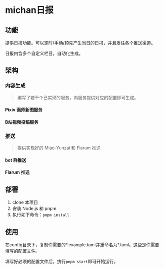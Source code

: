 <!--
 * @Author: QyInvoLing
 * @Date: 2023-05-10 14:41:02
 * @LastEditors: QyInvoLing
 * @LastEditTime: 2023-05-10 14:46:39
 * @FilePath: \michanDaily\README.md
 * @Description: 
-->
# michan日报

## 功能
提供日报功能。可以定时/手动/预先产生当日的日报，并且发往各个推送渠道。

日报内含多个自定义栏目，自动化生成。

## 架构
### 内容生成
> 编写了若干个已实现的服务，向服务提供对应的配置即可生成。
#### Pixiv 画师新图服务

#### B站视频投稿服务

### 推送
> 提供实现好的 Miao-Yunzai 和 Flarum 推送
#### bot 群推送

#### Flarum 推送
## 部署
1. clone 本项目
2. 安装 Node.js 和 pnpm
3. 执行如下命令：`pnpm install`
## 使用
在config目录下，复制你需要的*.example.toml并重命名为*.toml。这些是你需要填写的配置文件。

填写好必须的配置文件后，执行`pnpm start`即可开始运行。